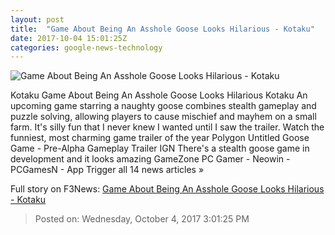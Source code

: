 ```yaml
---
layout: post
title:  "Game About Being An Asshole Goose Looks Hilarious - Kotaku"
date: 2017-10-04 15:01:25Z
categories: google-news-technology
---
```


![Game About Being An Asshole Goose Looks Hilarious - Kotaku](https://i.kinja-img.com/gawker-media/image/upload/s--XFHb_1eJ--/c_fill,fl_progressive,g_center,h_450,q_80,w_800/zytcbuzyjaz7rp7mkbrh.jpg)

Kotaku Game About Being An Asshole Goose Looks Hilarious Kotaku An upcoming game starring a naughty goose combines stealth gameplay and puzzle solving, allowing players to cause mischief and mayhem on a small farm. It's silly fun that I never knew I wanted until I saw the trailer. Watch the funniest, most charming game trailer of the year Polygon Untitled Goose Game - Pre-Alpha Gameplay Trailer IGN There's a stealth goose game in development and it looks amazing GameZone PC Gamer - Neowin - PCGamesN - App Trigger all 14 news articles »


Full story on F3News: [Game About Being An Asshole Goose Looks Hilarious - Kotaku](http://www.f3nws.com/n/yQqJ4B)

> Posted on: Wednesday, October 4, 2017 3:01:25 PM
